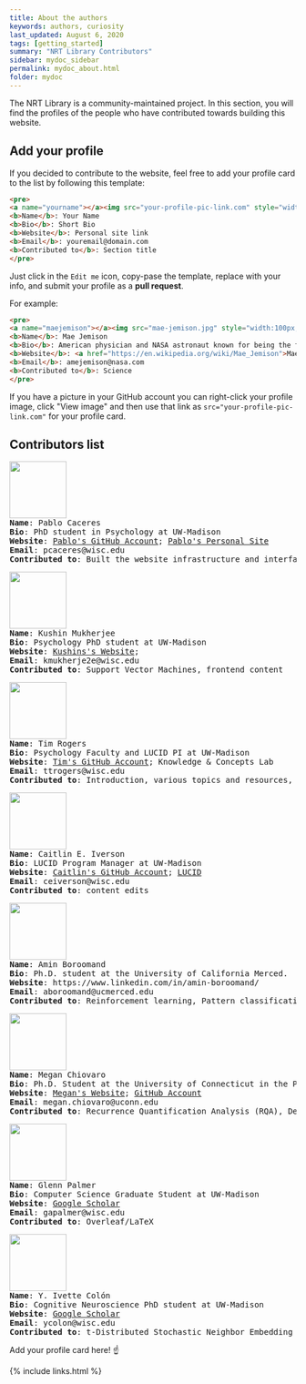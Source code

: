 ```yaml
---
title: About the authors
keywords: authors, curiosity
last_updated: August 6, 2020
tags: [getting_started]
summary: "NRT Library Contributors"
sidebar: mydoc_sidebar
permalink: mydoc_about.html
folder: mydoc
---
```


The NRT Library is a community-maintained project. In this section, you will find the profiles of the people who have contributed towards building this website.

## Add your profile

If you decided to contribute to the website, feel free to add your profile card to the list by following this template:

```html
<pre>
<a name="yourname"></a><img src="your-profile-pic-link.com" style="width:100px;height:100px;" />
<b>Name</b>: Your Name
<b>Bio</b>: Short Bio
<b>Website</b>: Personal site link
<b>Email</b>: youremail@domain.com
<b>Contributed to</b>: Section title
</pre>
```

Just click in the `Edit me` icon, copy-pase the template, replace with your info, and submit your profile as a **pull request**.

For example:

```html
<pre>
<a name="maejemison"></a><img src="mae-jemison.jpg" style="width:100px;height:100px;" />
<b>Name</b>: Mae Jemison
<b>Bio</b>: American physician and NASA astronaut known for being the first black woman to travel in space.
<b>Website</b>: <a href="https://en.wikipedia.org/wiki/Mae_Jemison">Mae Jemison Wiki
<b>Email</b>: amejemison@nasa.com
<b>Contributed to</b>: Science
</pre>
```

If you have a picture in your GitHub account you can right-click your profile image, click "View image" and then use that link as `src="your-profile-pic-link.com"` for your profile card.

## Contributors list

<pre>
<a name="pablocaceres"></a><img src="https://avatars3.githubusercontent.com/u/35237403?" style="width:100px;height:100px;" />
<b>Name</b>: Pablo Caceres
<b>Bio</b>: PhD student in Psychology at UW-Madison
<b>Website</b>: <a href="https://github.com/pabloinsente">Pablo's GitHub Account</a>; <a href="https://pablocaceres.org/">Pablo's Personal Site</a>
<b>Email</b>: pcaceres@wisc.edu
<b>Contributed to</b>: Built the website infrastructure and interface. Intro, guides, table of contents, and general site content. Jupyter Notebooks, UNIX shell, Intro to Neural Networks, Convolutional Networks, Backpropagation, LSTM, Recurrent Nets.   
</pre>

<pre>
<a name="kushinmukherjee"></a><img src="https://avatars2.githubusercontent.com/u/23156771?s" style="width:100px;height:100px;" />
<b>Name</b>: Kushin Mukherjee
<b>Bio</b>: Psychology PhD student at UW-Madison
<b>Website</b>: <a href="https://kushinm.github.io./">Kushins's Website</a>;
<b>Email</b>: kmukherje2e@wisc.edu
<b>Contributed to</b>: Support Vector Machines, frontend content
</pre>

<pre>
<a name="timrogers"></a><img src="https://avatars3.githubusercontent.com/u/16246984?s" style="width:100px;height:100px;" />
<b>Name</b>: Tim Rogers
<b>Bio</b>: Psychology Faculty and LUCID PI at UW-Madison
<b>Website</b>: <a href="https://github.com/ttrogers">Tim's GitHub Account</a>; <a href="http://concepts.psych.wisc.edu/"></a>Knowledge & Concepts Lab
<b>Email</b>: ttrogers@wisc.edu
<b>Contributed to</b>: Introduction, various topics and resources, information architecture
</pre>

<pre>
<a name="caitliniverson"></a><img src="https://avatars3.githubusercontent.com/u/67299688?s" style="width:100px;height:100px;" />
<b>Name</b>: Caitlin E. Iverson
<b>Bio</b>: LUCID Program Manager at UW-Madison
<b>Website</b>: <a href="https://github.com/ceiverson">Caitlin's GitHub Account</a>; <a href="https://LUCID.wisc.edu/">LUCID</a>
<b>Email</b>: ceiverson@wisc.edu
<b>Contributed to</b>: content edits
</pre>

<pre>
<a name="amidboroomand"></a><img src="https://avatars1.githubusercontent.com/u/25592787?s=460&u=d1da0b7613b2bdd58d286dd9b22a773949448ba7&v=4" style="width:100px;height:100px;" />
<b>Name</b>: Amin Boroomand
<b>Bio</b>: Ph.D. student at the University of California Merced.
<b>Website</b>: https://www.linkedin.com/in/amin-boroomand/
<b>Email</b>: aboroomand@ucmerced.edu
<b>Contributed to</b>: Reinforcement learning, Pattern classification, Data reduction
</pre>

<pre>
<a name="meganchiovaro"></a><img src="https://avatars1.githubusercontent.com/u/46577148?s" style="width:100px;height:100px;" />
<b>Name</b>: Megan Chiovaro
<b>Bio</b>: Ph.D. Student at the University of Connecticut in the Psychological Sciences Department
<b>Website</b>: <a href="https://mchiovaro.github.io/">Megan's Website</a>; <a href="https://www.github.com/mchiovaro">GitHub Account</a>
<b>Email</b>: megan.chiovaro@uconn.edu
<b>Contributed to</b>: Recurrence Quantification Analysis (RQA), Detrended Fluctuation Analysis (DFA), agent-based modeling, Git/GitHub, state-space modeling, 'papaja' for reproducible manuscripts
</pre>

<pre>
<a name="glennpalmer"></a><img src="https://avatars0.githubusercontent.com/u/54924104?s=460&v=4" style="width:100px;height:100px;" />
<b>Name</b>: Glenn Palmer
<b>Bio</b>: Computer Science Graduate Student at UW-Madison
<b>Website</b>: <a href="https://scholar.google.com/citations?user=hnLiY2gAAAAJ&hl=en">Google Scholar</a>
<b>Email</b>: gapalmer@wisc.edu
<b>Contributed to</b>: Overleaf/LaTeX
</pre>


<pre>
<a name="ivettecolon"></a><img src="https://avatars1.githubusercontent.com/u/53277957?s=460&u=e8925d7bf5a7b63e04453fe6cdf13f810aaca2ab&v=4" style="width:100px;height:100px;" />
<b>Name</b>: Y. Ivette Colón
<b>Bio</b>: Cognitive Neuroscience PhD student at UW-Madison
<b>Website</b>: <a href="https://scholar.google.com/citations?user=YHz9Z1kAAAAJ&hl=en&oi=ao">Google Scholar</a>
<b>Email</b>: ycolon@wisc.edu
<b>Contributed to</b>: t-Distributed Stochastic Neighbor Embedding
</pre>

Add your profile card here! ☝️

{% include links.html %}
